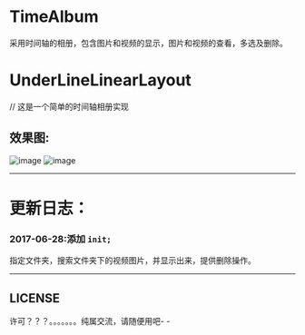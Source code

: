 # TimeAlbum
采用时间轴的相册，包含图片和视频的显示，图片和视频的查看，多选及删除。
# UnderLineLinearLayout
// 这是一个简单的时间轴相册实现</br>



## 效果图:</br>
![image](https://github.com/razerdp/UnderLineLinearLayout/blob/master/img/underlinelayout.gif)
![image](https://github.com/razerdp/UnderLineLinearLayout/blob/master/img/underlinelayout_horizontal.gif)
</br>

----------


# 更新日志：
### 2017-06-28:添加 `init;`
指定文件夹，搜索文件夹下的视频图片，并显示出来，提供删除操作。

----------


## LICENSE
许可？？？。。。。。。。纯属交流，请随便用吧- -
 
